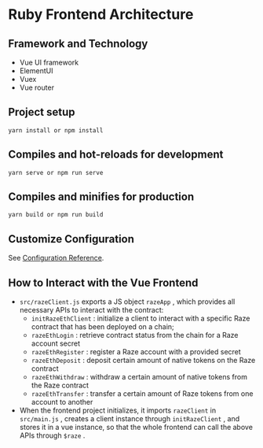 # Ruby Frontend Architecture

## Framework and Technology

* Vue UI framework&#x20;
* ElementUI&#x20;
* Vuex&#x20;
* Vue router

## Project setup

```
yarn install or npm install
```

## Compiles and hot-reloads for development

```
yarn serve or npm run serve
```

## Compiles and minifies for production

```
yarn build or npm run build
```

## Customize Configuration

See [Configuration Reference](https://cli.vuejs.org/config/).

## How to Interact with the Vue Frontend

* `src/razeClient.js` exports a JS object `razeApp` , which provides all necessary APIs to interact with the contract:&#x20;
  * `initRazeEthClient` : initialize a client to interact with a specific Raze contract that has been deployed on a chain;&#x20;
  * `razeEthLogin` : retrieve contract status from the chain for a Raze account secret&#x20;
  * `razeEthRegister` : register a Raze account with a provided secret&#x20;
  * `razeEthDeposit` : deposit certain amount of native tokens on the Raze contract&#x20;
  * `razeEthWithdraw` : withdraw a certain amount of native tokens from the Raze contract&#x20;
  * `razeEthTransfer` : transfer a certain amount of Raze tokens from one account to another
* When the frontend project initializes, it imports `razeClient` in `src/main.js` , creates a client instance through `initRazeClient` , and stores it in a vue instance, so that the whole frontend can call the above APIs through `$raze` .
